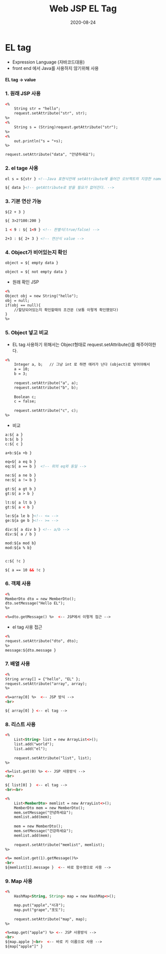 ﻿---
layout: post
title:  "Web JSP EL Tag"
date:   2020-08-24
categories: [web]
---

# EL tag

- Expression Language (자바코드대용) 
- front end 에서 Java를 사용하지 않기위해 사용

#### EL tag -> value

### 1. 원래 JSP 사용
```html
<%
	String str = "hello";
	request.setAttribute("str", str);
%>
<%
	String s = (String)request.getAttribute("str");
%>
<%
	out.println("s = "+s);
%>

request.setAttribute("data", "안녕하세요");
```
### 2. el tage 사용
```html
el s = ${str } <!--Java 표현식안에 setAttribute에 들어간 오브젝트의 지정한 name 값으로 불러옴 -->

${ data }<!-- getAttribute로 받을 필요가 없어진다. -->
```
### 3. 기본 연산 가능
```html
${2 + 3 }

${ 3>2?100:200 }

1 < 9 : ${ 1<9 } <!-- 판별식(true/false) -->

2+3 : ${ 2+ 3 } <!-- 연산식 value -->
```
### 4. Object가 비어있는지 확인
```html
object = ${ empty data }

object = ${ not empty data }
```
- 원래 확인 JSP
```html
<%
Object obj = new String("hello");
obj = null;
if(obj == null){
	//할당되어있는지 확인할때의 조건문 (보통 이렇게 확인했었다)
}
%>
```
### 5. Object 넣고 비교
- EL tag 사용하기 위해서는 Object형태로 request.setAttribute()를 해주어야한다.
```html
<%
	Integer a, b;	// 그냥 int 로 하면 에러가 난다 (object)로 넣어야해서
	a = 10;
	b = 3;
	
	request.setAttribute("a", a);
	request.setAttribute("b", b);
	
	Boolean c;
	c = false;
	
	request.setAttribute("c", c);
%>
```
- 비교
```html
a:${ a }
b:${ b }
c:${ c }

a+b:${a +b }

eq=${ a eq b }
eq:${ a == b }	<!-- 위의 eq와 동일 -->

ne:${ a ne b }
ne:${ a != b }

gt:${ a gt b }
gt:${ a > b }

lt:${ a lt b }
gt:${ a < b }

le:${a le b }<!-- <= -->
ge:${a ge b }<!-- >= -->

div:${ a div b } <!-- a/b -->
div:${ a / b }

mod:${a mod b}
mod:${a % b}


c:${ !c }

${ a == 10 && !c }
```

### 6. 객체 사용
```html
<%
MemberDto dto = new MemberDto();
dto.setMessage("Hello EL");
%>

<%=dto.getMessage() %>  <-- JSP에서 이렇게 접근 -->
```
- el tag 사용 접근
```html
<%
request.setAttribute("dto", dto);
%>
message:${dto.message }
```

### 7. 배열 사용
```html
<%
String array[] = {"hello", "EL" };
request.setAttribute("array", array);
%>

<%=array[0] %>  <-- JSP 방식 -->
<br>

${ array[0] } <-- el tag -->
```

### 8. 리스트 사용
```html
<%
	List<String> list = new ArrayList<>();
	list.add("world");
	list.add("el");
	
	request.setAttribute("list", list);
%>

<%=list.get(0) %> <-- JSP 사용방식 -->
<br>

${ list[0] }  <-- el tag --> 
<br><br>

<%
	List<MemberDto> memlist = new ArrayList<>();
	MemberDto mem = new MemberDto();
	mem.setMessage("안녕하세요");
	memlist.add(mem);
	
	mem = new MemberDto();
	mem.setMessage("건강하세요");
	memlist.add(mem);
	
	request.setAttribute("memlist", memlist);
%>

<%= memlist.get(1).getMessage()%>
<br>
${memlist[1].message }  <-- 바로 함수명으로 사용 -->
```

### 9. Map 사용
```html
<%
	HashMap<String, String> map = new HashMap<>();

	map.put("apple","사과");
	map.put("grape","포도");
	
	request.setAttribute("map", map);
%>

<%=map.get("apple") %> <-- JSP 사용방식 -->
<br>
${map.apple }<br>  <-- 바로 키 이름으로 사용 -->
${map["apple"]" }
```

